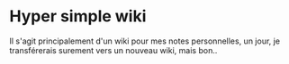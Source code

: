 # Hyper simple wiki

Il s'agit principalement d'un wiki pour mes notes personnelles, un jour, je transférerais surement vers un nouveau wiki, mais bon..
